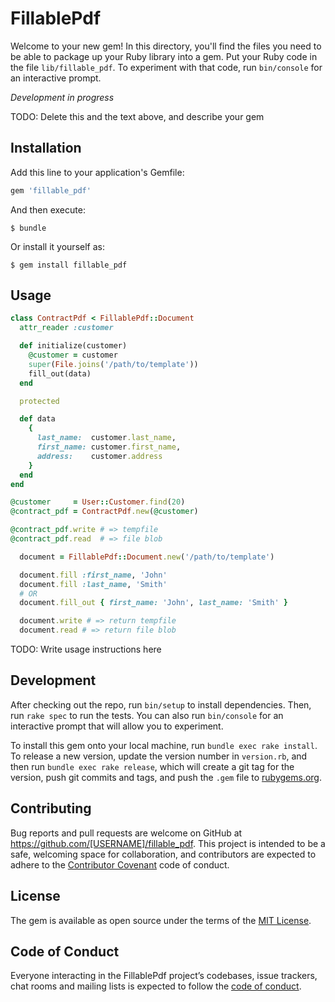 # FillablePdf

Welcome to your new gem! In this directory, you'll find the files you need to be able to package up your Ruby library into a gem. Put your Ruby code in the file `lib/fillable_pdf`. To experiment with that code, run `bin/console` for an interactive prompt.

*Development in progress*

TODO: Delete this and the text above, and describe your gem

## Installation

Add this line to your application's Gemfile:

```ruby
gem 'fillable_pdf'
```

And then execute:

    $ bundle

Or install it yourself as:

    $ gem install fillable_pdf

## Usage

```ruby
class ContractPdf < FillablePdf::Document
  attr_reader :customer

  def initialize(customer)
    @customer = customer
    super(File.joins('/path/to/template'))
    fill_out(data)
  end

  protected

  def data
    {
      last_name:  customer.last_name,
      first_name: customer.first_name,
      address:    customer.address
    }
  end
end

@customer     = User::Customer.find(20)
@contract_pdf = ContractPdf.new(@customer)

@contract_pdf.write # => tempfile
@contract_pdf.read  # => file blob
```

```ruby
  document = FillablePdf::Document.new('/path/to/template')

  document.fill :first_name, 'John'
  document.fill :last_name, 'Smith'
  # OR
  document.fill_out { first_name: 'John', last_name: 'Smith' }

  document.write # => return tempfile
  document.read # => return file blob
```
TODO: Write usage instructions here

## Development

After checking out the repo, run `bin/setup` to install dependencies. Then, run `rake spec` to run the tests. You can also run `bin/console` for an interactive prompt that will allow you to experiment.

To install this gem onto your local machine, run `bundle exec rake install`. To release a new version, update the version number in `version.rb`, and then run `bundle exec rake release`, which will create a git tag for the version, push git commits and tags, and push the `.gem` file to [rubygems.org](https://rubygems.org).

## Contributing

Bug reports and pull requests are welcome on GitHub at https://github.com/[USERNAME]/fillable_pdf. This project is intended to be a safe, welcoming space for collaboration, and contributors are expected to adhere to the [Contributor Covenant](http://contributor-covenant.org) code of conduct.

## License

The gem is available as open source under the terms of the [MIT License](https://opensource.org/licenses/MIT).

## Code of Conduct

Everyone interacting in the FillablePdf project’s codebases, issue trackers, chat rooms and mailing lists is expected to follow the [code of conduct](https://github.com/[USERNAME]/fillable_pdf/blob/master/CODE_OF_CONDUCT.md).
